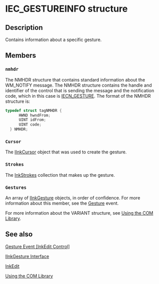 # IEC_GESTUREINFO structure

## Description

Contains information about a specific gesture.

## Members

### `nmhdr`

The NMHDR structure that contains standard information about the WM_NOTIFY message. The NMHDR structure contains the handle and identifier of the control that is sending the message and the notification code, which in this case is [IECN_GESTURE](https://learn.microsoft.com/windows/desktop/tablet/inkedit-messages--win32-only-). The format of the NMHDR structure is:

```cpp
typedef struct tagNMHDR {
      HWND hwndFrom;
      UINT idFrom;
      UINT code;
  } NMHDR;
```

### `Cursor`

The [IInkCursor](https://learn.microsoft.com/windows/desktop/api/msinkaut/nn-msinkaut-iinkcursor) object that was used to create the gesture.

### `Strokes`

The [InkStrokes](https://learn.microsoft.com/previous-versions/windows/desktop/legacy/ms703293(v=vs.85)) collection that makes up the gesture.

### `Gestures`

An array of [IInkGesture](https://learn.microsoft.com/windows/desktop/api/msinkaut/nn-msinkaut-iinkgesture) objects, in order of confidence. For more information about this member, see the [Gesture](https://learn.microsoft.com/windows/desktop/tablet/inkcollector-gesture) event.

For more information about the VARIANT structure, see [Using the COM Library](https://learn.microsoft.com/windows/desktop/tablet/using-the-com-library).

## See also

[Gesture Event [InkEdit Control]](https://learn.microsoft.com/windows/desktop/tablet/inkedit-gesture)

[IInkGesture Interface](https://learn.microsoft.com/windows/desktop/api/msinkaut/nn-msinkaut-iinkgesture)

[InkEdit](https://learn.microsoft.com/windows/desktop/tablet/inkedit-control-reference)

[Using the COM Library](https://learn.microsoft.com/windows/desktop/tablet/using-the-com-library)